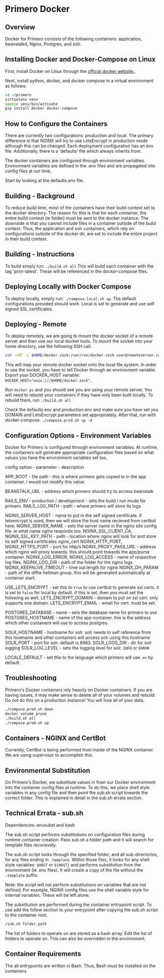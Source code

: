 
# Primero Docker

## Overview

Docker for Primero consists of the following containers: application,
beanstalkd, Nginx, Postgres, and solr.

## Installing Docker and Docker-Compose on Linux

First, install Docker on Linux through the [official docker
website.](https://docs.docker.com/install/).

Next, install python, docker, and docker compose in a virtual environment as
follows:

```bash
cd ~/primero
virtualenv venv
source venv/bin/activate
pip install docker docker-compose
```

## How to Configure the Containers

There are currently two configurations: production and local. The primary
difference is that NGINX will try to use LetsEncrypt in production mode although
this can be changed. Each deployment configuration has an env file.
Additionally, there is a 'defaults' file which always inherits from.

The docker containers are configured through environment variables. Environment
variables are defined in the .env files and are propagated into config files at
run time.

Start by looking at the defaults.env file.

## Building - Background

To reduce build time, most of the containers have their build context set to the
docker directory. The reason for this is that for each container, the entire
build context (ie folder) must be sent to the docker instance. The downside is
that you cannot include files in a container outside of the build context. Thus,
the application and solr containers, which rely on configurations outside of the
docker dir, are set to include the entire project in their build context.

## Building - Instructions

To build simply run: `./build.sh all`
This will build each container with the tag 'prim-latest'. These will be
referenced in the docker-compose files.

## Deploying Locally with Docker Compose

To deploy locally, simply run: `./compose.local.sh up`. The default
configurations provided should work. Local is set to generate and use self
signed SSL certificates.

## Deploying - Remote

To deploy remotely, we are going to mount the docker socket of a remote server
and then use our local docker tools. To mount the socket into your home
directory, use the following SSH call.

```bash
ssh -nNT -L $HOME/docker.sock:/var/run/docker.sock user@remoteserver.com
```

This will map your remote docker socket onto the local file system. In order to
use the socket, you have to tell Docker through an environment variable.
Export your DOCKER_HOST variable: `DOCKER_HOST="unix:///$HOME/docker.sock"`.

Run `docker ps` and you should see you are using your remote server. You will
need to rebuild your containers if they have only been built locally. To rebuild
them, run `./build.sh all`

Check the defaults.env and production.env and make sure you have set you DOMAIN
and LetsEncrypt parameters set appropriately. After that, run with
docker-compose. `./compose.prod.sh up -d`

## Configuration Options - Environment Variables

Docker for Primero is configured through environment variables. At runtime, the
containers will generate appropriate configuration files based on what values
you have the environment variables set too.

config option - parameter - description

APP_ROOT - file path - this is where primero gets copied to in the app container. i would
not modify this value.

BEANSTALK_URL - address which primero should try to access beanstalk

RAILS_ENV - production / development - sets the build / run mode for primero.
RAILS_LOG_PATH - path - where primero will store its logs

NGINX_SERVER_HOST - name to put in the self signed certificate. if letsencrypt
is used, then we will store the host name recieved from certbot here.
NGINX_SERVER_NAME - sets the server name in the nginx site config file. ie what
name nginx responds too.
NGINX_SSL_CLIENT_CA, NGINX_SSL_KEY_PATH - path - location where nginx will look
for and store its self signed certificates
nginx_cert
NGINX_HTTP_PORT, NGINX_HTTPS_PORT - port for http/s
NGINX_PROXY_PASS_URL - address which nginx will proxy towards. this should point
towards the app/puma container.
NGINX_LOG_ERROR, NGINX_LOG_ACCESS - name of respective log files.
NGINX_LOG_DIR - path of the folder for the nginx logs
NGINX_KEEPALIVE_TIMEOUT - time out length for nginx
NGINX_DH_PARAM - path of the diffie hellman group. this will be generated
automatically at container start.

USE_LETS_ENCRYPT - set this to `true` to use certbot to generate ssl certs. it
is set to `false` for local by default. if this is set, then you must set the
following as well.
LETS_ENCRYPT_DOMAIN - domain to put on ssl cert. only supports one domain.
LETS_ENCRYPT_EMAIL - email for cert. must be set.

POSTGRES_DATABASE - name - sets the database name for primero to use
POSTGRES_HOSTNAME - name of the app container. this is the address which other
containers will use to access postgres.

SOLR_HOSTNAME - hostname for solr. solr needs to self reference from this
hostname and other containers will access solr using this hostname
SOLR_PORT - port for solr. default is 8983.
SOLR_LOGS_DIR - dir for solr logging
SOLR_LOG_LEVEL - sets the logging level for solr. `INFO` or `ERROR`

LOCALE_DEFAULT - set this to the language which primero will use. `en` by
default.

## Troubleshooting

Primero's Docker containers rely heavily on Docker containers. If you are having
issues, it may make sense to delete all of your volumes and rebuild. Do not do
this on a production instance! You will lose all of your data.

```bash
./compose.prod.sh down
docker volume prune
./build.sh all
./compose.prod.sh up
```

## Containers - NGINX and CertBot

Currently, CertBot is being performed from inside of the NGINX container. We are
using supervisor to accomplish this.

## Environmental Substitution

On Primero's Docker, we substitute values in from our Docker environment
into the container config files at runtime. To do this, we place shell style
variables in any config file and then point the sub.sh script towards the
correct folder. This is explained in detail in the sub.sh errata section.

## Technical Errata - sub.sh

Dependencies: envsubst and bash

The sub.sh script performs substitutions on configuration files during runtime
container creation. Pass sub.sh a folder path and it will search for template
files recursively.

The sub.sh script looks through the specified folder, and all sub-directories,
for any files ending in `.template`. Within those files, it looks for any shell
style variables: `$HOST` or `${HOST}` and performs substitution from the
environment (ie .env files). It will create a copy of the file without the
`.template` suffix.

Note: the script will not perform substitutions on variables that are not
defined. For example, NGINX config files use the shell variable style for
internal variables. These will be left alone.

The substitution are performed during the container entrypoint script. To use
add the follow section to your entrypoint after copying the sub.sh script to the
container root.

```bash
/sub.sh folder_path
```

The list of folders to operate on are stored as a bash array. Edit the list of
folders to operate on. This can also be overridden in the environment.

## Container Requirements

The all entrypoints are written in Bash. Thus, Bash must be installed on the
containers.
